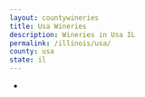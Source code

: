 ```yaml
---
layout: countywineries
title: Usa Wineries
description: Wineries in Usa IL
permalink: /illinois/usa/
county: usa
state: il
---
```

-
